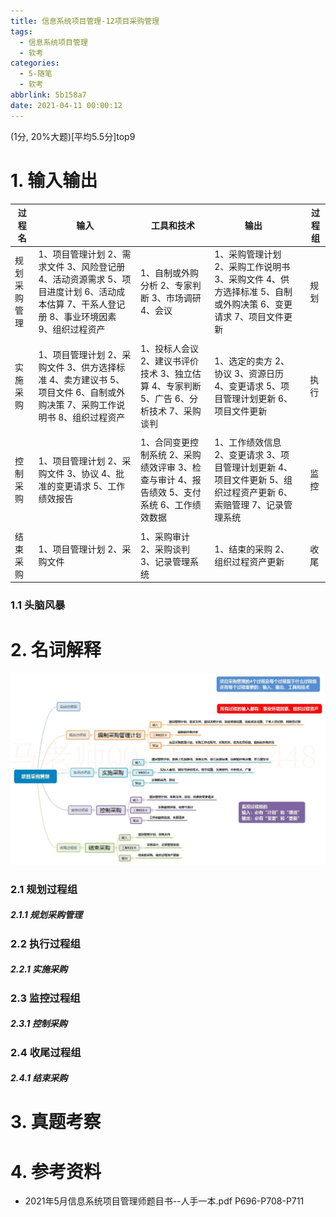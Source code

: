 ```yaml
---
title: 信息系统项目管理-12项目采购管理
tags:
  - 信息系统项目管理
  - 软考
categories:
  - 5-随笔
  - 软考
abbrlink: 5b158a7
date: 2021-04-11 00:00:12
---
```


(1分, 20%大题)[平均5.5分]top9

# 1. 输入输出

| 过程名       | 输入                                                         | 工具和技术                                                   | 输出                                                         |      | 过程组 |
| ------------ | ------------------------------------------------------------ | ------------------------------------------------------------ | ------------------------------------------------------------ | ---- | ------ |
| 规划采购管理 | 1、项目管理计划 2、需求文件 3、风险登记册 4、活动资源需求 5、项目进度计划 6、活动成本估算 7、干系人登记册 8、事业环境因素 9、组织过程资产 | 1、自制或外购分析 2、专家判断 3、市场调研 4、会议            | 1、采购管理计划 2、采购工作说明书 3、采购文件 4、供方选择标准 5、自制或外购决策 6、变更请求 7、项目文件更新 |      | 规划   |
|              |                                                              |                                                              |                                                              |      |        |
| 实施采购     | 1、项目管理计划 2、采购文件 3、供方选择标准 4、卖方建议书 5、项目文件 6、自制或外购决策 7、采购工作说明书 8、组织过程资产 | 1、投标人会议 2、建议书评价技术 3、独立估算 4、专家判断 5、广告 6、分析技术 7、采购谈判 | 1、选定的卖方 2、协议 3、资源日历 4、变更请求 5、项目管理计划更新 6、项目文件更新 |      | 执行   |
|              |                                                              |                                                              |                                                              |      |        |
| 控制采购     | 1、项目管理计划 2、采购文件 3、协议 4、批准的变更请求 5、工作绩效报告 | 1、合同变更控制系统 2、采购绩效评审 3、检查与审计 4、报告绩效 5、支付系统 6、工作绩效数据 | 1、工作绩效信息 2、变更请求 3、项目管理计划更新 4、项目文件更新 5、组织过程资产更新 6、索赔管理 7、记录管理系统 |      | 监控   |
|              |                                                              |                                                              |                                                              |      |        |
| 结束采购     | 1、项目管理计划 2、采购文件                                  | 1、采购审计 2、采购谈判 3、记录管理系统                      | 1、结束的采购 2、组织过程资产更新                            |      | 收尾   |

<!-- more -->

### 1.1 头脑风暴



# 2. 名词解释

![10](%E4%BF%A1%E6%81%AF%E7%B3%BB%E7%BB%9F%E9%A1%B9%E7%9B%AE%E7%AE%A1%E7%90%86-12%E9%A1%B9%E7%9B%AE%E9%87%87%E8%B4%AD%E7%AE%A1%E7%90%86/10.jpg)

### 2.1 规划过程组

##### 2.1.1 规划采购管理

### 2.2 执行过程组

##### 2.2.1 实施采购

### 2.3 监控过程组

##### 2.3.1 控制采购

### 2.4 收尾过程组

##### 2.4.1 结束采购

# 3. 真题考察

# 4. 参考资料

+ 2021年5月信息系统项目管理师题目书--人手一本.pdf P696-P708-P711
